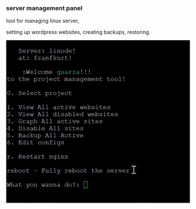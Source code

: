 <h3> server management panel </h3> 

tool for managing linux server,

setting up wordpress websites, 
creating backups, restoring.


![serverhome](https://github.com/quarzasiphix/linux-manager/blob/master/images/demo.gif?raw=true)

